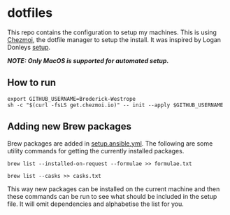 # dotfiles

This repo contains the configuration to setup my machines. This is using [Chezmoi](https://chezmoi.io), the dotfile manager to setup the install. It was inspired by Logan Donleys [setup](https://github.com/logandonley/dotfiles).

***NOTE: Only MacOS is supported for automated setup.***

## How to run

```shell
export GITHUB_USERNAME=Broderick-Westrope
sh -c "$(curl -fsLS get.chezmoi.io)" -- init --apply $GITHUB_USERNAME
```

## Adding new Brew packages

Brew packages are added in [setup.ansible.yml](./dot_bootstrap/setup.ansible.yml). The following are some utility commands for getting the currently installed packages.

```shell
brew list --installed-on-request --formulae >> formulae.txt

brew list --casks >> casks.txt
```

This way new packages can be installed on the current machine and then these commands can be run to see what should be included in the setup file. It will omit dependencies and alphabetise the list for you.